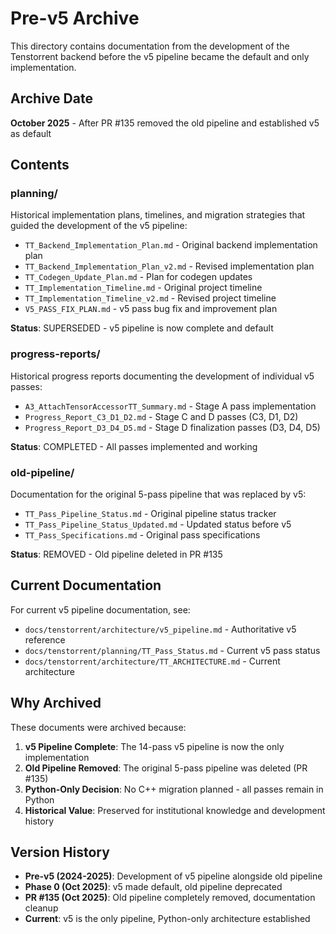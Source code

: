 # Pre-v5 Archive

This directory contains documentation from the development of the Tenstorrent backend before the v5 pipeline became the default and only implementation.

## Archive Date
**October 2025** - After PR #135 removed the old pipeline and established v5 as default

## Contents

### planning/
Historical implementation plans, timelines, and migration strategies that guided the development of the v5 pipeline:

- `TT_Backend_Implementation_Plan.md` - Original backend implementation plan
- `TT_Backend_Implementation_Plan_v2.md` - Revised implementation plan
- `TT_Codegen_Update_Plan.md` - Plan for codegen updates
- `TT_Implementation_Timeline.md` - Original project timeline
- `TT_Implementation_Timeline_v2.md` - Revised project timeline
- `V5_PASS_FIX_PLAN.md` - v5 pass bug fix and improvement plan

**Status**: SUPERSEDED - v5 pipeline is now complete and default

### progress-reports/
Historical progress reports documenting the development of individual v5 passes:

- `A3_AttachTensorAccessorTT_Summary.md` - Stage A pass implementation
- `Progress_Report_C3_D1_D2.md` - Stage C and D passes (C3, D1, D2)
- `Progress_Report_D3_D4_D5.md` - Stage D finalization passes (D3, D4, D5)

**Status**: COMPLETED - All passes implemented and working

### old-pipeline/
Documentation for the original 5-pass pipeline that was replaced by v5:

- `TT_Pass_Pipeline_Status.md` - Original pipeline status tracker
- `TT_Pass_Pipeline_Status_Updated.md` - Updated status before v5
- `TT_Pass_Specifications.md` - Original pass specifications

**Status**: REMOVED - Old pipeline deleted in PR #135

## Current Documentation

For current v5 pipeline documentation, see:
- `docs/tenstorrent/architecture/v5_pipeline.md` - Authoritative v5 reference
- `docs/tenstorrent/planning/TT_Pass_Status.md` - Current v5 pass status
- `docs/tenstorrent/architecture/TT_ARCHITECTURE.md` - Current architecture

## Why Archived

These documents were archived because:
1. **v5 Pipeline Complete**: The 14-pass v5 pipeline is now the only implementation
2. **Old Pipeline Removed**: The original 5-pass pipeline was deleted (PR #135)
3. **Python-Only Decision**: No C++ migration planned - all passes remain in Python
4. **Historical Value**: Preserved for institutional knowledge and development history

## Version History

- **Pre-v5 (2024-2025)**: Development of v5 pipeline alongside old pipeline
- **Phase 0 (Oct 2025)**: v5 made default, old pipeline deprecated
- **PR #135 (Oct 2025)**: Old pipeline completely removed, documentation cleanup
- **Current**: v5 is the only pipeline, Python-only architecture established
